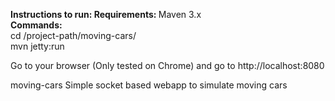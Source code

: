 <b>Instructions to run: </b>
<b>Requirements: </b>
Maven 3.x <br>
<b>Commands: </b> <br>
cd /project-path/moving-cars/ <br>
mvn jetty:run <br>

Go to your browser (Only tested on Chrome) and go to http://localhost:8080 <br>

moving-cars
Simple socket based webapp to simulate moving cars

